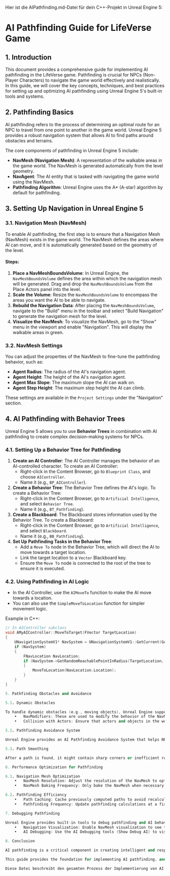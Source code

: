 Hier ist die AIPathfinding.md-Datei für dein C++-Projekt in Unreal Engine 5:

# AI Pathfinding Guide for LifeVerse Game

## 1. Introduction
This document provides a comprehensive guide for implementing AI pathfinding in the LifeVerse game. Pathfinding is crucial for NPCs (Non-Player Characters) to navigate the game world effectively and realistically. In this guide, we will cover the key concepts, techniques, and best practices for setting up and optimizing AI pathfinding using Unreal Engine 5's built-in tools and systems.

## 2. Pathfinding Basics
AI pathfinding refers to the process of determining an optimal route for an NPC to travel from one point to another in the game world. Unreal Engine 5 provides a robust navigation system that allows AI to find paths around obstacles and terrains.

The core components of pathfinding in Unreal Engine 5 include:
- **NavMesh (Navigation Mesh)**: A representation of the walkable areas in the game world. The NavMesh is generated automatically from the level geometry.
- **NavAgent**: The AI entity that is tasked with navigating the game world using the NavMesh.
- **Pathfinding Algorithm**: Unreal Engine uses the A* (A-star) algorithm by default for pathfinding.

## 3. Setting Up Navigation in Unreal Engine 5

### 3.1. Navigation Mesh (NavMesh)
To enable AI pathfinding, the first step is to ensure that a Navigation Mesh (NavMesh) exists in the game world. The NavMesh defines the areas where AI can move, and it is automatically generated based on the geometry of the level.

#### Steps:
1. **Place a NavMeshBoundsVolume**: In Unreal Engine, the `NavMeshBoundsVolume` defines the area within which the navigation mesh will be generated. Drag and drop the `NavMeshBoundsVolume` from the Place Actors panel into the level.
2. **Scale the Volume**: Resize the `NavMeshBoundsVolume` to encompass the areas you want the AI to be able to navigate.
3. **Rebuild the Navigation Data**: After placing the `NavMeshBoundsVolume`, navigate to the "Build" menu in the toolbar and select "Build Navigation" to generate the navigation mesh for the level.
4. **Visualize the NavMesh**: To visualize the NavMesh, go to the "Show" menu in the viewport and enable "Navigation". This will display the walkable areas in green.

### 3.2. NavMesh Settings
You can adjust the properties of the NavMesh to fine-tune the pathfinding behavior, such as:
- **Agent Radius**: The radius of the AI's navigation agent.
- **Agent Height**: The height of the AI's navigation agent.
- **Agent Max Slope**: The maximum slope the AI can walk on.
- **Agent Step Height**: The maximum step height the AI can climb.

These settings are available in the `Project Settings` under the "Navigation" section.

## 4. AI Pathfinding with Behavior Trees
Unreal Engine 5 allows you to use **Behavior Trees** in combination with AI pathfinding to create complex decision-making systems for NPCs.

### 4.1. Setting Up a Behavior Tree for Pathfinding
1. **Create an AI Controller**: The AI Controller manages the behavior of an AI-controlled character. To create an AI Controller:
   - Right-click in the Content Browser, go to `Blueprint Class`, and choose `AIController`.
   - Name it (e.g., `BP_AIController`).
2. **Create a Behavior Tree**: The Behavior Tree defines the AI's logic. To create a Behavior Tree:
   - Right-click in the Content Browser, go to `Artificial Intelligence`, and select `Behavior Tree`.
   - Name it (e.g., `BT_Pathfinding`).
3. **Create a Blackboard**: The Blackboard stores information used by the Behavior Tree. To create a Blackboard:
   - Right-click in the Content Browser, go to `Artificial Intelligence`, and select `Blackboard`.
   - Name it (e.g., `BB_Pathfinding`).
4. **Set Up Pathfinding Tasks in the Behavior Tree**:
   - Add a `Move To` node in the Behavior Tree, which will direct the AI to move towards a target location.
   - Link the target location to a `Vector` Blackboard key.
   - Ensure the `Move To` node is connected to the root of the tree to ensure it is executed.

### 4.2. Using Pathfinding in AI Logic
- In the AI Controller, use the `AIMoveTo` function to make the AI move towards a location.
- You can also use the `SimpleMoveToLocation` function for simpler movement logic.

Example in C++:

```cpp
// In AIController subclass
void AMyAIController::MoveToTarget(FVector TargetLocation)
{
    UNavigationSystemV1* NavSystem = UNavigationSystemV1::GetCurrent(GetWorld());
    if (NavSystem)
    {
        FNavLocation NavLocation;
        if (NavSystem->GetRandomReachablePointInRadius(TargetLocation, 1000.0f, NavLocation))
        {
            MoveToLocation(NavLocation.Location);
        }
    }
}

5. Pathfinding Obstacles and Avoidance

5.1. Dynamic Obstacles

To handle dynamic obstacles (e.g., moving objects), Unreal Engine supports Dynamic Obstacle Avoidance. AI can dynamically adjust their path when encountering obstacles in the environment.
	•	NavModifiers: These are used to modify the behavior of the NavMesh dynamically at runtime. You can use NavModifier volumes to block or modify paths.
	•	Collision with Actors: Ensure that actors and objects in the world have proper collision settings that interact with the NavMesh.

5.2. Pathfinding Avoidance System

Unreal Engine provides an AI Pathfinding Avoidance System that helps NPCs avoid obstacles and other AI agents. The system works by checking potential collisions and adjusting the path in real-time to avoid them.

5.3. Path Smoothing

After a path is found, it might contain sharp corners or inefficient routes. You can apply path smoothing to make the path more natural and efficient. This can be done by adjusting the AI’s pathfinding settings to ensure smoother paths or by using custom algorithms to adjust the path.

6. Performance Optimization for Pathfinding

6.1. Navigation Mesh Optimization
	•	NavMesh Resolution: Adjust the resolution of the NavMesh to optimize for performance. High-resolution meshes require more processing power, so consider using lower resolution for large, open areas.
	•	NavMesh Baking Frequency: Only bake the NavMesh when necessary. Rebuilding the NavMesh frequently during gameplay can cause performance drops.

6.2. Pathfinding Efficiency
	•	Path Caching: Cache previously computed paths to avoid recalculating the same path repeatedly.
	•	Pathfinding Frequency: Update pathfinding calculations at a fixed frequency instead of constantly updating every frame.

7. Debugging Pathfinding

Unreal Engine provides built-in tools to debug pathfinding and AI behavior:
	•	Navigation Visualization: Enable NavMesh visualization to see the walkable areas and the pathfinding results.
	•	AI Debugging: Use the AI Debugging tools (Show Debug AI) to visualize the AI’s movement and decision-making process during gameplay.

8. Conclusion

AI pathfinding is a critical component in creating intelligent and responsive NPCs in the LifeVerse game. By leveraging Unreal Engine 5’s built-in navigation and pathfinding systems, along with Behavior Trees and AI Controllers, you can create complex and dynamic pathfinding behaviors. Always remember to optimize pathfinding calculations for performance and to handle dynamic obstacles effectively.

This guide provides the foundation for implementing AI pathfinding, and you can extend it based on the specific needs and challenges of your game world.

Diese Datei beschreibt den gesamten Prozess der Implementierung von AI-Pathfinding in Unreal Engine 5 für dein C++-Projekt. Sie enthält Informationen zu NavMeshes, Behavior Trees, AI-Logik, Hindernisvermeidung, Optimierung und Debugging.